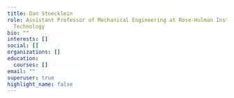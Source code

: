 ```yaml
---
title: Dan Stoecklein
role: Assistant Professor of Mechanical Engineering at Rose-Hulman Institute of
  Technology
bio: ""
interests: []
social: []
organizations: []
education:
  courses: []
email: ""
superuser: true
highlight_name: false
---
```

